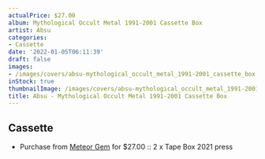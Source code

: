 ```yaml
---
actualPrice: $27.00
album: Mythological Occult Metal 1991-2001 Cassette Box
artist: Absu
categories:
- Cassette
date: '2022-01-05T06:11:39'
draft: false
images:
- /images/covers/absu-mythological_occult_metal_1991-2001_cassette_box.jpg
inStock: true
thumbnailImage: /images/covers/absu-mythological_occult_metal_1991-2001_cassette_box-thumb.jpg
title: Absu - Mythological Occult Metal 1991-2001 Cassette Box
---
```


## Cassette
* Purchase from [Meteor Gem](https://meteor-gem.com/products/absu-mythological-occult-metal-1991-2001-cassette-box) for $27.00 :: 2 x Tape Box 2021 press
